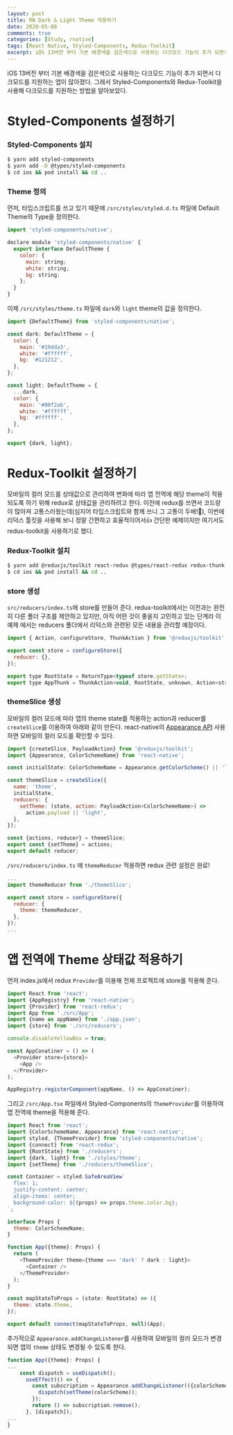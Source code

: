 ```yaml
---
layout: post
title: RN Dark & Light Theme 적용하기
date: 2020-05-08
comments: true
categories: [Study, rnative]
tags: [React Native, Styled-Components, Redux-Toolkit]
excerpt: iOS 13버전 부터 기본 배경색을 검은색으로 사용하는 다크모드 기능이 추가 되면서 다크모드를 지원하는 앱이 많아졌다. 그래서 Styled-Components와 Redux-Toolkit을 사용해 다크모드를 지원하는 방법을 알아보았다. 
---
```


iOS 13버전 부터 기본 배경색을 검은색으로 사용하는 다크모드 기능이 추가 되면서 다크모드를 지원하는 앱이 많아졌다. 그래서 Styled-Components와 Redux-Toolkit을 사용해 다크모드를 지원하는 방법을 알아보았다. 

# Styled-Components 설정하기
### Styled-Components 설치
```bash
$ yarn add styled-components
$ yarn add -D @types/styled-components
$ cd ios && pod install && cd ..
```

### Theme 정의

먼저, 타입스크립트를 쓰고 있기 때문에 `/src/styles/styled.d.ts` 파일에 Default Theme의 Type을 정의한다. 
```javascript
import 'styled-components/native';

declare module 'styled-components/native' {
  export interface DefaultTheme {
    color: {
      main: string;
      white: string;
      bg: string;
    };
  }
}
```

이제 `/src/styles/theme.ts` 파일에 `dark`와 `light` theme의 값을 정의한다.
```javascript
import {DefaultTheme} from 'styled-components/native';

const dark: DefaultTheme = {
  color: {
    main: '#19dda3',
    white: '#ffffff',
    bg: '#121212',
  },
};

const light: DefaultTheme = {
  ...dark,
  color: {
    main: '#00f2ab',
    white: '#ffffff',
    bg: '#ffffff',
  },
};

export {dark, light};
```

# Redux-Toolkit 설정하기

모바일의 컬러 모드를 상태값으로 관리하여 변화에 따라 앱 전역에 해당 theme이 적용되도록 하기 위해 redux로 상태값을 관리하려고 한다.
이전에 redux를 쓰면서 코드량이 많아져 고통스러웠는데(심지어 타입스크립트와 함께 쓰니 그 고통이 두배!😤),
이번에 리덕스 툴킷을 사용해 보니 정말 간편하고 효율적이어서👍 간단한 예제이지만 여기서도 redux-toolkit을 사용하기로 했다. 

### Redux-Toolkit 설치
```bash
$ yarn add @reduxjs/toolkit react-redux @types/react-redux redux-thunk 
$ cd ios && pod install && cd ..
```

### store 생성
`src/reducers/index.ts`에 store를 만들어 준다. 
redux-toolkit에서는 이전과는 완전히 다른 폴더 구조를 제안하고 있지만, 아직 어떤 것이 좋을지 고민하고 있는 단계라
이 예제 에서는 reducers 폴더에서 리덕스와 관련된 모든 내용을 관리할 예정이다.  

```javascript
import { Action, configureStore, ThunkAction } from '@reduxjs/toolkit';

export const store = configureStore({
  reducer: {},
});

export type RootState = ReturnType<typeof store.getState>;
export type AppThunk = ThunkAction<void, RootState, unknown, Action<string>>;
```

### themeSlice 생성
모바일의 컬러 모드에 따라 앱의 theme state를 적용하는 action과 reducer를 `createSlice`를 이용하여 아래와 같이 만든다.
react-native의 [Appearance API](https://reactnative.dev/docs/appearance) 사용하면 모바일의 컬러 모드를 확인할 수 있다.

```javascript
import {createSlice, PayloadAction} from '@reduxjs/toolkit';
import {Appearance, ColorSchemeName} from 'react-native';

const initialState: ColorSchemeName = Appearance.getColorScheme() || 'light';

const themeSlice = createSlice({
  name: 'theme',
  initialState,
  reducers: {
    setTheme: (state, action: PayloadAction<ColorSchemeName>) =>
      action.payload || 'light',
  },
});

const {actions, reducer} = themeSlice;
export const {setTheme} = actions;
export default reducer;
```

`/src/reducers/index.ts` 에 `themeReducer` 적용하면 redux 관련 설정은 완료! 
```javascript
...
import themeReducer from './themeSlice';

export const store = configureStore({
  reducer: {
    theme: themeReducer,
  },
});
...
```


# 앱 전역에 Theme 상태값 적용하기

먼저 index.js에서 redux `Provider`를 이용해 전체 프로젝트에 store를 적용해 준다.
```javascript
import React from 'react';
import {AppRegistry} from 'react-native';
import {Provider} from 'react-redux';
import App from './src/App';
import {name as appName} from './app.json';
import {store} from './src/reducers';

console.disableYellowBox = true;

const AppConatiner = () => (
  <Provider store={store}>
    <App />
  </Provider>
);

AppRegistry.registerComponent(appName, () => AppConatiner);
```

그리고 `/src/App.tsx` 파일에서 Styled-Components의 `ThemeProvider`를 이용하여 앱 전역에 theme을 적용해 준다.
```javascript
import React from 'react';
import {ColorSchemeName, Appearance} from 'react-native';
import styled, {ThemeProvider} from 'styled-components/native';
import {connect} from 'react-redux';
import {RootState} from './reducers';
import {dark, light} from './styles/theme';
import {setTheme} from './reducers/themeSlice';

const Container = styled.SafeAreaView`
  flex: 1;
  justify-content: center;
  align-items: center;
  background-color: ${(props) => props.theme.color.bg};
`;

interface Props {
  theme: ColorSchemeName;
}

function App({theme}: Props) {
  return (
    <ThemeProvider theme={theme === 'dark' ? dark : light}>
      <Container />
    </ThemeProvider>
  );
}

const mapStateToProps = (state: RootState) => ({
  theme: state.theme,
});

export default connect(mapStateToProps, null)(App);
```

추가적으로 `Appearance.addChangeListener`를 사용하여 모바일의 컬러 모드가 변경되면 앱의 `theme` 상태도 변경될 수 있도록 한다.
```javascript
function App({theme}: Props) {
...
	const dispatch = useDispatch();
	  useEffect(() => {
	    const subscription = Appearance.addChangeListener(({colorScheme}) => {
	      dispatch(setTheme(colorScheme));
	    });
	    return () => subscription.remove();
	  }, [dispatch]);
...
}
```

